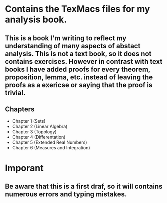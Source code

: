# Contains the TexMacs files for my analysis book. 
## This is a book I'm writing to reflect my understanding of many aspects of abstact analysis. This is not a text book, so it does not contains exercises. However in contrast with text books I have added proofs for every theorem, proposition, lemma, etc. instead of leaving the proofs as a exericse or saying that the proof is trivial.  
 

## Chapters

* Chapter 1 (Sets)
* Chapter 2 (Linear Algebra)
* Chapter 3 (Topology)
* Chapter 4 (Differentation)
* Chapter 5 (Extended Real Numbers)
* Chapter 6 (Measures and Integration)

# Imporant

## Be aware that this is a first draf, so it will contains numerous errors and typing mistakes. 